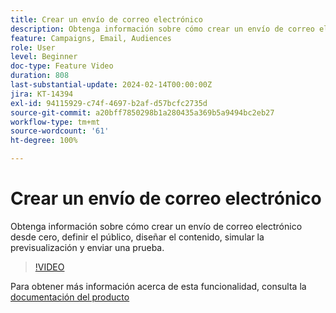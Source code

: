 ```yaml
---
title: Crear un envío de correo electrónico
description: Obtenga información sobre cómo crear un envío de correo electrónico desde cero, definir el público, diseñar el contenido, simular la previsualización y enviar una prueba.
feature: Campaigns, Email, Audiences
role: User
level: Beginner
doc-type: Feature Video
duration: 808
last-substantial-update: 2024-02-14T00:00:00Z
jira: KT-14394
exl-id: 94115929-c74f-4697-b2af-d57bcfc2735d
source-git-commit: a20bff7850298b1a280435a369b5a9494bc2eb27
workflow-type: tm+mt
source-wordcount: '61'
ht-degree: 100%

---
```


# Crear un envío de correo electrónico

Obtenga información sobre cómo crear un envío de correo electrónico desde cero, definir el público, diseñar el contenido, simular la previsualización y enviar una prueba.

>[!VIDEO](https://video.tv.adobe.com/v/3454008/?learn=on&captions=spa)

Para obtener más información acerca de esta funcionalidad, consulta la [documentación del producto](https://experienceleague.adobe.com/docs/campaign-web/v8/msg/gs-deliveries.html?lang=es)
